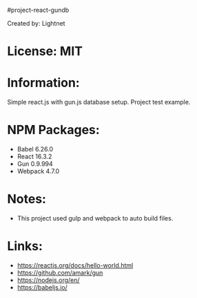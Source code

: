 #project-react-gundb

 Created by: Lightnet

# License: MIT

# Information:
 Simple react.js with gun.js database setup. Project test example.

# NPM Packages:
 * Babel 6.26.0
 * React 16.3.2
 * Gun 0.9.994
 * Webpack 4.7.0

# Notes:
 * This project used gulp and webpack to auto build files.

# Links:
 * https://reactjs.org/docs/hello-world.html
 * https://github.com/amark/gun
 * https://nodejs.org/en/
 * https://babeljs.io/